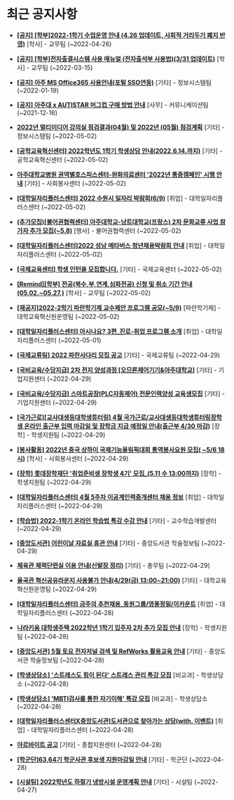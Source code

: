 # 최근 공지사항

* **[[공지] [학부]2022-1학기 수업운영 안내 (4.26 업데이트, 사회적 거리두기 폐지 반영)](http://ajou.ac.kr/kr/ajou/notice.do?mode=view&amp;articleNo=196998&amp;article.offset=0&amp;articleLimit=30)**
 [학사] - 교무팀 (~2022-04-26)

* **[[공지] [학부]전자출결시스템 사용 매뉴얼 (전자출석부 사용법)(3/31 업데이트)](http://ajou.ac.kr/kr/ajou/notice.do?mode=view&amp;articleNo=192571&amp;article.offset=0&amp;articleLimit=30)**
 [학사] - 교무팀 (~2022-03-15)

* **[[공지] 아주 MS Office365 사용안내(포털 SSO연동)](http://ajou.ac.kr/kr/ajou/notice.do?mode=view&amp;articleNo=179802&amp;article.offset=0&amp;articleLimit=30)**
 [기타] - 정보시스템팀 (~2022-01-19)

* **[[공지] 아주대 x AUTISTAR 머그컵 구매 방법 안내](http://ajou.ac.kr/kr/ajou/notice.do?mode=view&amp;articleNo=147976&amp;article.offset=0&amp;articleLimit=30)**
 [사무] - 커뮤니케이션팀 (~2021-12-16)

* **[2022년 멀티미디어 강의실 점검결과(04월) 및 2022년 (05월) 점검계획](http://ajou.ac.kr/kr/ajou/notice.do?mode=view&amp;articleNo=197276&amp;article.offset=0&amp;articleLimit=30)**
 [기타] - 정보시스템팀 (~2022-05-02)

* **[[공학교육혁신센터] 2022학년도 1학기 학생상담 안내(2022.6.14.까지)](http://ajou.ac.kr/kr/ajou/notice.do?mode=view&amp;articleNo=197269&amp;article.offset=0&amp;articleLimit=30)**
 [기타] - 공학교육혁신센터 (~2022-05-02)

* **[아주대학교병원 권역별호스피스센터-완화의료센터 &#x27;2022년 통증캠페인&#x27; 시행 안내](http://ajou.ac.kr/kr/ajou/notice.do?mode=view&amp;articleNo=197268&amp;article.offset=0&amp;articleLimit=30)**
 [기타] - 사회봉사센터 (~2022-05-02)

* **[[대학일자리플러스센터] 2022 수원시 일자리 박람회(6/9)](http://ajou.ac.kr/kr/ajou/notice.do?mode=view&amp;articleNo=197267&amp;article.offset=0&amp;articleLimit=30)**
 [취업] - 대학일자리플러스센터 (~2022-05-02)

* **[(추가모집)[불어권협력센터] 아주대학교-낭트대학교(프랑스) 2차 문화교류 사업 참가자 추가 모집(~5.8)](http://ajou.ac.kr/kr/ajou/notice.do?mode=view&amp;articleNo=197259&amp;article.offset=0&amp;articleLimit=30)**
 [행사] - 불어권협력센터 (~2022-05-02)

* **[[대학일자리플러스센터]2022 성남 메타버스 청년채용박람회 안내](http://ajou.ac.kr/kr/ajou/notice.do?mode=view&amp;articleNo=197257&amp;article.offset=0&amp;articleLimit=30)**
 [취업] - 대학일자리플러스센터 (~2022-05-02)

* **[[국제교육센터] 학생 인턴을 모집합니다.](http://ajou.ac.kr/kr/ajou/notice.do?mode=view&amp;articleNo=197256&amp;article.offset=0&amp;articleLimit=30)**
 [기타] - 국제교육센터 (~2022-05-02)

* **[[Remind][학부] 전공(복수,부,연계,심화전공) 신청 및 취소 기간 안내 (05.02.~05.27.)](http://ajou.ac.kr/kr/ajou/notice.do?mode=view&amp;articleNo=197248&amp;article.offset=0&amp;articleLimit=30)**
 [학사] - 교무팀 (~2022-05-02)

* **[[재공지]2022-2학기 파란학기제 교수제안 프로그램 공모(~5/9)](http://ajou.ac.kr/kr/ajou/notice.do?mode=view&amp;articleNo=197245&amp;article.offset=0&amp;articleLimit=30)**
 [파란학기제] - 대학교육혁신원운영팀 (~2022-05-02)

* **[[대학일자리플러스센터] 아시나요? 3편_진로-취업 프로그램 소개](http://ajou.ac.kr/kr/ajou/notice.do?mode=view&amp;articleNo=197243&amp;article.offset=0&amp;articleLimit=30)**
 [취업] - 대학일자리플러스센터 (~2022-05-01)

* **[[국제교류팀] 2022 파란사다리 모집 공고](http://ajou.ac.kr/kr/ajou/notice.do?mode=view&amp;articleNo=197237&amp;article.offset=0&amp;articleLimit=30)**
 [기타] - 국제교류팀 (~2022-04-29)

* **[[국비교육/수당지급] 2차 전지 양성과정 [오므론제어기기&amp;아주대학교]](http://ajou.ac.kr/kr/ajou/notice.do?mode=view&amp;articleNo=197236&amp;article.offset=0&amp;articleLimit=30)**
 [기타] - 기업지원센터 (~2022-04-29)

* **[[국비교육/수당지급] 스마트공장(PLC자동제어) 전문인력양성 교육생모집](http://ajou.ac.kr/kr/ajou/notice.do?mode=view&amp;articleNo=197235&amp;article.offset=0&amp;articleLimit=30)**
 [기타] - 기업지원센터 (~2022-04-29)

* **[[국가근로][교사대생등대학생튜터링] 4월 국가근로/교사대생등대학생튜터링장학생 온라인 출근부 입력 마감일 및 장학금 지급 예정일 안내(출근부 4/30 마감)](http://ajou.ac.kr/kr/ajou/notice.do?mode=view&amp;articleNo=197229&amp;article.offset=0&amp;articleLimit=30)**
 [장학] - 학생지원팀 (~2022-04-29)

* **[[봉사활동] 2022년 중국 상하이 국제기능올림픽대회 통역봉사요원 모집( ~5/6 18시)](http://ajou.ac.kr/kr/ajou/notice.do?mode=view&amp;articleNo=197201&amp;article.offset=0&amp;articleLimit=30)**
 [학사] - 사회봉사센터 (~2022-04-29)

* **[[장학] 롯데장학재단 &#x27;취업준비생 장학생 4기&#x27; 모집_(5.11 수 13:00까지)](http://ajou.ac.kr/kr/ajou/notice.do?mode=view&amp;articleNo=197178&amp;article.offset=0&amp;articleLimit=30)**
 [장학] - 학생지원팀 (~2022-04-29)

* **[[대학일자리플러스센터] 4월 5주차 이공계인력중개센터 채용 정보](http://ajou.ac.kr/kr/ajou/notice.do?mode=view&amp;articleNo=197177&amp;article.offset=0&amp;articleLimit=30)**
 [취업] - 대학일자리플러스센터 (~2022-04-29)

* **[[학습법] 2022-1학기 온라인 학습법 특강 수강 안내](http://ajou.ac.kr/kr/ajou/notice.do?mode=view&amp;articleNo=197176&amp;article.offset=0&amp;articleLimit=30)**
 [기타] - 교수학습개발센터 (~2022-04-29)

* **[[중앙도서관] 어린이날 자료실 휴관 안내](http://ajou.ac.kr/kr/ajou/notice.do?mode=view&amp;articleNo=197156&amp;article.offset=0&amp;articleLimit=30)**
 [기타] - 중앙도서관 학술정보팀 (~2022-04-29)

* **[체육관 체력단련실 이용 안내(신발장 정리)](http://ajou.ac.kr/kr/ajou/notice.do?mode=view&amp;articleNo=197154&amp;article.offset=0&amp;articleLimit=30)**
 [기타] - 총무팀 (~2022-04-29)

* **[율곡관 혁신공유라운지 사용불가 안내(4/29(금) 13:00~21:00)](http://ajou.ac.kr/kr/ajou/notice.do?mode=view&amp;articleNo=197142&amp;article.offset=0&amp;articleLimit=30)**
 [기타] - 대학교육혁신원운영팀 (~2022-04-29)

* **[[대학일자리플러스센터] 금주의 추천채용_동원그룹/영풍정밀/이카운트](http://ajou.ac.kr/kr/ajou/notice.do?mode=view&amp;articleNo=197141&amp;article.offset=0&amp;articleLimit=30)**
 [취업] - 대학일자리플러스센터 (~2022-04-28)

* **[나라키움 대학생주택 2022학년 1학기 입주자 2차 추가 모집 안내](http://ajou.ac.kr/kr/ajou/notice.do?mode=view&amp;articleNo=197131&amp;article.offset=0&amp;articleLimit=30)**
 [장학] - 학생지원팀 (~2022-04-28)

* **[[중앙도서관] 5월 토요 전자저널 검색 및 RefWorks 활용교육 안내](http://ajou.ac.kr/kr/ajou/notice.do?mode=view&amp;articleNo=197127&amp;article.offset=0&amp;articleLimit=30)**
 [기타] - 중앙도서관 학술정보팀 (~2022-04-28)

* **[[학생상담소] &#x27;스트레스도 힘이 된다&#x27; 스트레스 관리 특강 모집](http://ajou.ac.kr/kr/ajou/notice.do?mode=view&amp;articleNo=197126&amp;article.offset=0&amp;articleLimit=30)**
 [비교과] - 학생상담소 (~2022-04-28)

* **[[학생상담소] &#x27;MBTI검사를 통한 자기이해&#x27; 특강 모집](http://ajou.ac.kr/kr/ajou/notice.do?mode=view&amp;articleNo=197125&amp;article.offset=0&amp;articleLimit=30)**
 [비교과] - 학생상담소 (~2022-04-28)

* **[[대학일자리플러스센터X중앙도서관]도서관으로 찾아가는 상담(with. 이벤트)](http://ajou.ac.kr/kr/ajou/notice.do?mode=view&amp;articleNo=197105&amp;article.offset=0&amp;articleLimit=30)**
 [취업] - 대학일자리플러스센터 (~2022-04-28)

* **[아르바이트 공고](http://ajou.ac.kr/kr/ajou/notice.do?mode=view&amp;articleNo=197070&amp;article.offset=0&amp;articleLimit=30)**
 [기타] - 종합지원센터 (~2022-04-28)

* **[[학군단]63,64기 학군사관 후보생 지원마감일 안내](http://ajou.ac.kr/kr/ajou/notice.do?mode=view&amp;articleNo=197068&amp;article.offset=0&amp;articleLimit=30)**
 [기타] - 학군단 (~2022-04-28)

* **[[시설팀] 2022학년도 하절기 냉방시설 운영계획 안내](http://ajou.ac.kr/kr/ajou/notice.do?mode=view&amp;articleNo=197060&amp;article.offset=0&amp;articleLimit=30)**
 [기타] - 시설팀 (~2022-04-27)
